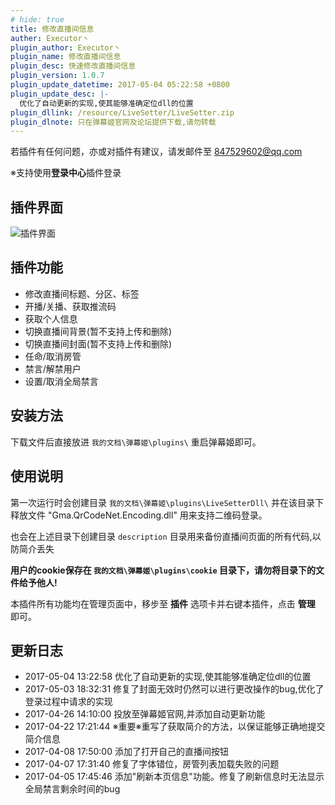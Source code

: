 ```yaml
---
# hide: true
title: 修改直播间信息
auther: Executor丶
plugin_author: Executor丶
plugin_name: 修改直播间信息
plugin_desc: 快速修改直播间信息
plugin_version: 1.0.7
plugin_update_datetime: 2017-05-04 05:22:58 +0800
plugin_update_desc: |-
  优化了自动更新的实现,使其能够准确定位dll的位置
plugin_dllink: /resource/LiveSetter/LiveSetter.zip
plugin_dlnote: 只在弹幕姬官网及论坛提供下载,请勿转载
---
```


若插件有任何问题，亦或对插件有建议，请发邮件至 847529602@qq.com

※支持使用**登录中心**插件登录

插件界面
---
<img class="shadow" src="https://www.danmuji.cn/resource/LiveSetter/preview.png" alt="插件界面" />

插件功能
---
- 修改直播间标题、分区、标签
- 开播/关播、获取推流码
- 获取个人信息
- 切换直播间背景(暂不支持上传和删除)
- 切换直播间封面(暂不支持上传和删除)
- 任命/取消房管
- 禁言/解禁用户
- 设置/取消全局禁言

安装方法
---
下载文件后直接放进 `我的文档\弹幕姬\plugins\` 重启弹幕姬即可。

使用说明
---
第一次运行时会创建目录 `我的文档\弹幕姬\plugins\LiveSetterDll\` 并在该目录下释放文件 "Gma.QrCodeNet.Encoding.dll" 用来支持二维码登录。

也会在上述目录下创建目录 `description` 目录用来备份直播间页面的所有代码,以防简介丢失

**用户的cookie保存在 `我的文档\弹幕姬\plugins\cookie` 目录下，请勿将目录下的文件给予他人!**

本插件所有功能均在管理页面中，移步至 **插件** 选项卡并右键本插件，点击 **管理** 即可。



更新日志
---
- 2017-05-04 13:22:58 优化了自动更新的实现,使其能够准确定位dll的位置
- 2017-05-03 18:32:31 修复了封面无效时仍然可以进行更改操作的bug,优化了登录过程中请求的实现
- 2017-04-26 14:10:00 投放至弹幕姬官网,并添加自动更新功能
- 2017-04-22 17:21:44 ※重要※重写了获取简介的方法，以保证能够正确地提交简介信息
- 2017-04-08 17:50:00 添加了打开自己的直播间按钮
- 2017-04-07 17:31:40 修复了字体错位，房管列表加载失败的问题
- 2017-04-05 17:45:46 添加"刷新本页信息"功能。修复了刷新信息时无法显示全局禁言剩余时间的bug